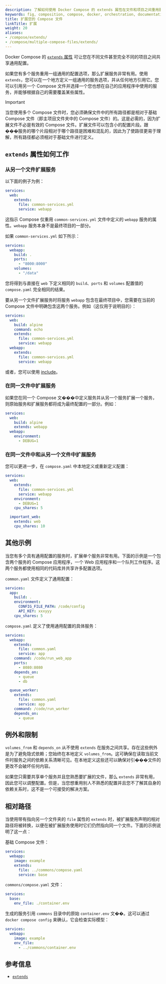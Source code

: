 ```yaml
---
description: 了解如何使用 Docker Compose 的 extends 属性在文件和项目之间重用服务配置。
keywords: fig, composition, compose, docker, orchestration, documentation, docs, compose file modularization, 组合, 编排, 文档, 模块化
title: 扩展您的 Compose 文件
linkTitle: 扩展
weight: 20
aliases:
- /compose/extends/
- /compose/multiple-compose-files/extends/
---
```


Docker Compose 的 [`extends` 属性](/reference/compose-file/services.md#extends)
可让您在不同文件甚至完全不同的项目之间共享通用配置。

如果您有多个服务重用一组通用的配置选项，那么扩展服务非常有用。使用 `extends`，您可以在一个地方定义一组通用的服务选项，并从任何地方引用它。您可以引用另一个 Compose 文件并选择一个您也想在自己的应用程序中使用的服务，并能够根据自己的需要覆盖某些属性。

> [!IMPORTANT]
>
> 当您使用多个 Compose 文件时，您必须确保文件中的所有路径都是相对于基础 Compose 文件（即主项目文件夹中的 Compose 文件）的。这是必需的，因为扩展文件不必是有效的 Compose 文件。扩展文件可以包含小的配置片段。跟���服务的哪个片段相对于哪个路径是困难和混乱的，因此为了使路径更易于理解，所有路径都必须相对于基础文件进行定义。

## `extends` 属性如何工作

### 从另一个文件扩展服务

以下面的例子为例：

```yaml
services:
  web:
    extends:
      file: common-services.yml
      service: webapp
```

这指示 Compose 仅重用 `common-services.yml` 文件中定义的 `webapp` 服务的属性。`webapp` 服务本身不是最终项目的一部分。

如果 `common-services.yml` 如下所示：

```yaml
services:
  webapp:
    build: .
    ports:
      - "8000:8000"
    volumes:
      - "/data"
```
您将得到与直接在 `web` 下定义相同的 `build`、`ports` 和 `volumes` 配置值的 `compose.yaml` 完全相同的结果。

要从另一个文件扩展服务时将服务 `webapp` 包含在最终项目中，您需要在当前的 Compose 文件中明确包含这两个服务。例如（这仅用于说明目的）：

```yaml
services:
  web:
    build: alpine
    command: echo
    extends:
      file: common-services.yml
      service: webapp
  webapp:
    extends:
      file: common-services.yml
      service: webapp
```

或者，您可以使用 [include](include.md)。

### 在同一文件中扩展服务

如果您在同一个 Compose 文���中定义服务并从另一个服务扩展一个服务，则原始服务和扩展服务都将成为最终配置的一部分。例如：

```yaml 
services:
  web:
    build: alpine
    extends: webapp
  webapp:
    environment:
      - DEBUG=1
```

### 在同一文件中和从另一个文件中扩展服务

您可以更进一步，在 `compose.yaml` 中本地定义或重新定义配置：

```yaml
services:
  web:
    extends:
      file: common-services.yml
      service: webapp
    environment:
      - DEBUG=1
    cpu_shares: 5

  important_web:
    extends: web
    cpu_shares: 10
```

## 其他示例

当您有多个具有通用配置的服务时，扩展单个服务非常有用。下面的示例是一个包含两个服务的 Compose 应用程序，一个 Web 应用程序和一个队列工作程序。这两个服务都使用相同的代码库并共享许多配置选项。

`common.yaml` 文件定义了通用配置：

```yaml
services:
  app:
    build: .
    environment:
      CONFIG_FILE_PATH: /code/config
      API_KEY: xxxyyy
    cpu_shares: 5
```

`compose.yaml` 定义了使用通用配置的具体服务：

```yaml
services:
  webapp:
    extends:
      file: common.yaml
      service: app
    command: /code/run_web_app
    ports:
      - 8080:8080
    depends_on:
      - queue
      - db

  queue_worker:
    extends:
      file: common.yaml
      service: app
    command: /code/run_worker
    depends_on:
      - queue
```

## 例外和限制

`volumes_from` 和 `depends_on` 从不使用 `extends` 在服务之间共享。存在这些例外是为了避免隐式依赖；您始终在本地定义 `volumes_from`。这可确保在读取当前文件时服务之间的依赖关系清晰可见。在本地定义这些还可以确保对引���文件的更改不会破坏任何内容。

如果您只需要共享单个服务并且您熟悉要扩展的文件，那么 `extends` 非常有用，因此您可以调整配置。但是，当您想重用别人不熟悉的配置并且您不了解其自身的依赖关系时，这不是一个可接受的解决方案。

## 相对路径

当使用带有指向另一个文件夹的 `file` 属性的 `extends` 时，被扩展服务声明的相对路径将被转换，以便在被扩展服务使用时它们仍然指向同一个文件。下面的示例说明了这一点：

基础 Compose 文件：
```yaml
services:
  webapp:
    image: example
    extends:
      file: ../commons/compose.yaml
      service: base
```

`commons/compose.yaml` 文件：
```yaml
services:
  base:
    env_file: ./container.env
```

生成的服务引用 `commons` 目录中的原始 `container.env` 文��。这可以通过 `docker compose config` 来确认，它会检查实际模型：
```yaml
services:
  webapp:
    image: example
    env_file: 
      - ../commons/container.env
```

## 参考信息

- [`extends`](/reference/compose-file/services.md#extends)
